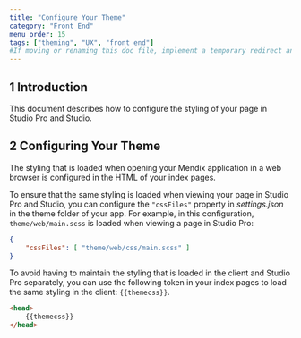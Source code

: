 ```yaml
---
title: "Configure Your Theme"
category: "Front End"
menu_order: 15
tags: ["theming", "UX", "front end"]
#If moving or renaming this doc file, implement a temporary redirect and let the respective team know they should update the URL in the product. See Mapping to Products for more details.
---
```


## 1 Introduction

This document describes how to configure the styling of your page in Studio Pro and Studio.

## 2 Configuring Your Theme

The styling that is loaded when opening your Mendix application in a web browser is configured in the HTML of your index pages.

To ensure that the same styling is loaded when viewing your page in Studio Pro and Studio, you can configure the `"cssFiles"` property in *settings.json* in the theme folder of your app. For example, in this configuration, `theme/web/main.scss` is loaded when viewing a page in Studio Pro:

```json
{
    "cssFiles": [ "theme/web/css/main.scss" ]
}
```

To avoid having to maintain the styling that is loaded in the client and Studio Pro separately, you can use the following token in your index pages to load the same styling in the client: `{{themecss}}`.

```html
<head>
    {{themecss}}
</head>
```
